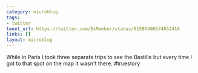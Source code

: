 ```yaml
---
category: microblog
tags:
- twitter
tweet_url: https://twitter.com/ExMember/status/91586400574652416
links: []
layout: microblog
---
```

While in Paris I took three separate trips to see the Bastille but every time I got to that spot on the map it wasn't there. #truestory
